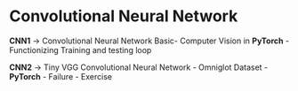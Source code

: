 # Convolutional Neural Network

**CNN1** -> Convolutional Neural Network Basic- Computer Vision in **PyTorch** - Functionizing Training and testing loop

**CNN2** -> Tiny VGG Convolutional Neural Network - Omniglot Dataset - **PyTorch** - Failure - Exercise

